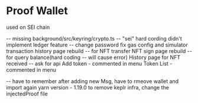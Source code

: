 # Proof Wallet

used on SEI chain


-- missing
background/src/keyring/crypto.ts -- "sei" hard cording
didn't implement ledger feature -- change password
fix gas config and simulator
transaction history page rebuild -- for NFT transfer
NFT sign page rebuild -- for query balance(hard coding  -- will cause error)
History page for NFT received -- ask for api
Add token - commented in menu
Token List - commented in menu

-- have to remember
after adding new Msg, have to rmeove wallet and import again
yarn version - 1.19.0
to remove keplr infra, change the injectedProof file